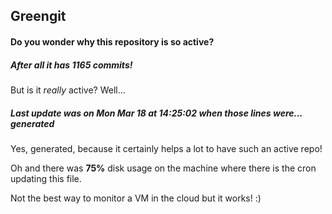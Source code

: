 ## Greengit

#### Do you wonder why this repository is so active?

##### After all it has 1165 commits!

But is it *really* active? Well...

##### Last update was on Mon Mar 18 at 14:25:02 when those lines were... generated

Yes, generated, because it certainly helps a lot to have such an active repo!

Oh and there was **75%** disk usage on the machine
where there is the cron updating this file.

Not the best way to monitor a VM in the cloud but it works! :)

